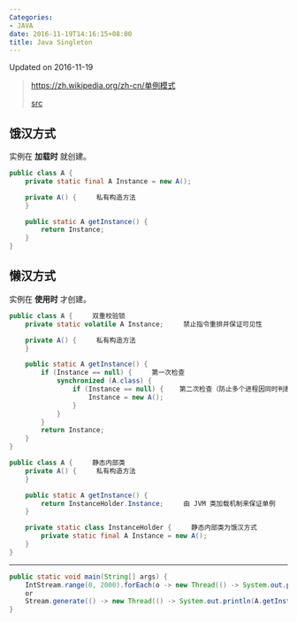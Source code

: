 ```yaml
---
Categories:
- JAVA
date: 2016-11-19T14:16:15+08:00
title: Java Singleton
---
```


<!--more-->

Updated on 2016-11-19

> https://zh.wikipedia.org/zh-cn/单例模式
>
> [src](https://github.com/bumptech/glide/blob/master/integration/okhttp/src/main/java/com/bumptech/glide/integration/okhttp/OkHttpUrlLoader.java#L40)

## 饿汉方式
实例在 **加载时** 就创建。

```java
public class A {
    private static final A Instance = new A();

    private A() {     私有构造方法
    }

    public static A getInstance() {
        return Instance;
    }
}
```

## 懒汉方式
实例在 **使用时** 才创建。

```java
public class A {     双重校验锁
    private static volatile A Instance;     禁止指令重排并保证可见性

    private A() {     私有构造方法
    }

    public static A getInstance() {
        if (Instance == null) {     第一次检查
            synchronized (A.class) {
                if (Instance == null) {    第二次检查（防止多个进程因同时判断实例为 null，而进入同步块，而再次实例化）
                    Instance = new A();
                }
            }
        }
        return Instance;
    }
}
```

```java
public class A {     静态内部类
    private A() {     私有构造方法
    }

    public static A getInstance() {
        return InstanceHolder.Instance;     由 JVM 类加载机制来保证单例
    }

    private static class InstanceHolder {     静态内部类为饿汉方式
        private static final A Instance = new A();
    }
}
```

---

```java
public static void main(String[] args) {
    IntStream.range(0, 2000).forEach(o -> new Thread(() -> System.out.println(A.getInstance().hashCode())).start());
    or
    Stream.generate(() -> new Thread(() -> System.out.println(A.getInstance().hashCode()))).limit(2000).forEach(Thread::start);
}
```